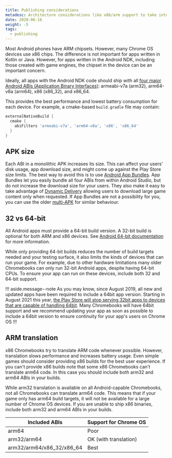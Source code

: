 ```yaml
---
title: Publishing considerations
metadesc: Architecture considerations like x86/arm support to take into account when publishing your game.
date: 2020-06-16
weight: -5
tags:
  - publishing
---
```


Most Android phones have ARM chipsets. However, many Chrome OS devices use x86 chips. The difference is not important for apps written in Kotlin or Java. However, for apps written in the Android NDK, including those created with game engines, the chipset in the device can be an important concern.

Ideally, all apps with the Android NDK code should ship with all [four major Android ABIs (Application Binary Interfaces)](https://developer.android.com/ndk/guides/abis): armeabi-v7a (arm32), arm64-v8a (arm64), x86 (x86_32), and x86_64.

This provides the best performance and lowest battery consumption for each device. For example, a cmake-based `build.gradle` file may contain:

```groovy {title=build.gradle}
externalNativeBuild {
  cmake {
    abiFilters 'armeabi-v7a', 'arm64-v8a', 'x86', 'x86_64'
  }
}
```

## APK size

Each ABI in a monolithic APK increases its size. This can affect your users’ disk usage, app download size, and might come up against the Play Store size limits. The best way to avoid this is to use [Android App Bundles](https://developer.android.com/guide/app-bundle). App Bundles let you easily bundle all four ABIs from within Android Studio, but do not increase the download size for your users. They also make it easy to take advantage of [Dynamic Delivery](https://developer.android.com/guide/app-bundle/dynamic-delivery) allowing users to download large game content only when requested. If App Bundles are not a possibility for you, you can use the older [multi-APK](https://developer.android.com/google/play/publishing/multiple-apks) for similar behaviour.

## 32 vs 64-bit

All Android apps must provide a 64-bit build version. A 32-bit build is optional for both ARM and x86 devices. See [Android 64-bit documentation⁠](https://developer.android.com/distribute/best-practices/develop/64-bit) for more information.

While only providing 64-bit builds reduces the number of build targets needed and your testing surface, it also limits the kinds of devices that can run your game. For example, due to other hardware limitations many older Chromebooks can only run 32-bit Android apps, despite having 64-bit CPUs. To ensure your app can run on these devices, include both 32 and 64-bit support.

!!! aside.message--note
As you may know, since August 2019, all new and updated apps have been required to include a 64bit app version. Starting in August 2021 this year, [the Play Store will stop serving 32bit apps to devices that are capable of handling 64bit](https://developer.android.com/distribute/best-practices/develop/64-bit). Many Chromebooks will have 64bit support and we recommend updating your app as soon as possible to include a 64bit version to ensure continuity for your app's users on Chrome OS
!!!

## ARM translation

x86 Chromebooks try to translate ARM code whenever possible. However, translation slows performance and increases battery usage. Even simple games should consider providing x86 builds for the best user experience. If you can't provide x86 builds note that some x86 Chromebooks can't translate arm64 code. In this case you should include both arm32 and arm64 ABIs in your builds.

While arm32 translation is available on all Android-capable Chromebooks, not all Chromebooks can translate arm64 code. This means that if your game only has arm64 build targets, it will not be available for a large number of Chrome OS devices. If you are unable to ship x86 binaries, include both arm32 and arm64 ABIs in your builds.

| Included ABIs             | Support for Chrome OS |
| ------------------------- | --------------------- |
| arm64                     | Poor                  |
| arm32/arm64               | OK (with translation) |
| arm32/arm64/x86_32/x86_64 | Best                  |
